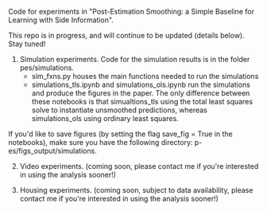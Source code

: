 Code for experiments in "Post-Estimation Smoothing: a Simple Baseline for Learning with Side Information". 

This repo is in progress, and will continue to be updated (details below). Stay tuned!

1. Simulation experiments.
Code for the simulation results is in the folder pes/simulations. 
	- sim_fxns.py houses the main functions needed to run the simulations
	- simulations_tls.ipynb and simulations_ols.ipynb run the simulations and produce the figures in the paper. 
	The only difference between these notebooks is that simualtions_tls using the total least squares solve to 
	instantiate unsmoothed predictions, whereas simulations_ols using ordinary least squares.

If you'd like to save figures (by setting the flag save_fig = True in the notebooks), make sure you have the following directory: p-es/figs_output/simulations. 

2. Video experiments.
(coming soon, please contact me if you're interested in using the analysis sooner!)


3. Housing experiments.
(coming soon, subject to data availability, please contact me if you're interested in using the analysis sooner!)



